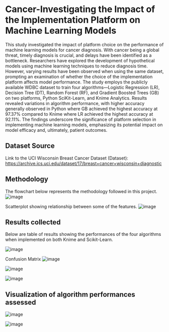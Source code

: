 # Cancer-Investigating the Impact of the Implementation Platform on Machine Learning Models
This study investigated the impact of platform choice on the performance of machine learning models for cancer diagnosis. With cancer being a global threat, timely diagnosis is crucial, and delays have been identified as a bottleneck. Researchers have explored the development of hypothetical models using machine learning techniques to reduce diagnosis time. However, varying results have been observed when using the same dataset, prompting an examination of whether the choice of the implementation platform affects model performance. The study employs the publicly available WDBC dataset to train four algorithms—Logistic Regression (LR), Decision Tree (DT), Random Forest (RF), and Gradient Boosted Trees (GB) on two platforms, Python SciKit-Learn, and Knime Analytics. Results revealed variations in algorithm performance, with higher accuracy generally observed in Python where GB achieved the highest accuracy at 97.37% compared to Knime where LR achieved the highest accuracy at 92.11%. The findings underscore the significance of platform selection in implementing machine learning models, emphasizing its potential impact on model efficacy and, ultimately, patient outcomes.


## Dataset Source
Link to the UCI Wisconsin Breast Cancer Dataset (Dataset):
https://archive.ics.uci.edu/dataset/17/breast+cancer+wisconsin+diagnostic


## Methodology
The flowchart below represents the methodology followed in this project.
![image](https://github.com/ProfDee92/Cancer-3IPMLM/assets/103885055/f9c11730-891e-4e9a-adf4-7ab84f8e8f10)

Scatterplot showing relationship between some of the features.
![image](https://github.com/ProfDee92/Cancer-3IPMLM/assets/103885055/86d105f5-a56b-474d-8f95-79a48d7ed70e)



## Results collected
Below are table of results showing the performances of the four algorithms when implemented on both Knime and Scikit-Learn. 

![image](https://github.com/ProfDee92/Cancer-3IPMLM/assets/103885055/de7a7e61-a4e6-4880-bf46-acb06c9c07fd)


Confusion Matrix
![image](https://github.com/ProfDee92/Cancer-3IPMLM/assets/103885055/999c40de-b78c-4222-9bb0-8e3bda7f71d9)

![image](https://github.com/ProfDee92/Cancer-3IPMLM/assets/103885055/1cbcd659-b90b-49db-9bbf-fa3c657f189d)

![image](https://github.com/ProfDee92/Cancer-3IPMLM/assets/103885055/ed0a10a0-4268-4927-8e63-81542b198a97)



## Visualization of algorithm performances assessed
![image](https://github.com/ProfDee92/Cancer-3IPMLM/assets/103885055/c289f523-c609-4141-87db-d80122fbd034)

![image](https://github.com/ProfDee92/Cancer-3IPMLM/assets/103885055/91124b11-dffa-4216-9260-92daacb65128)








